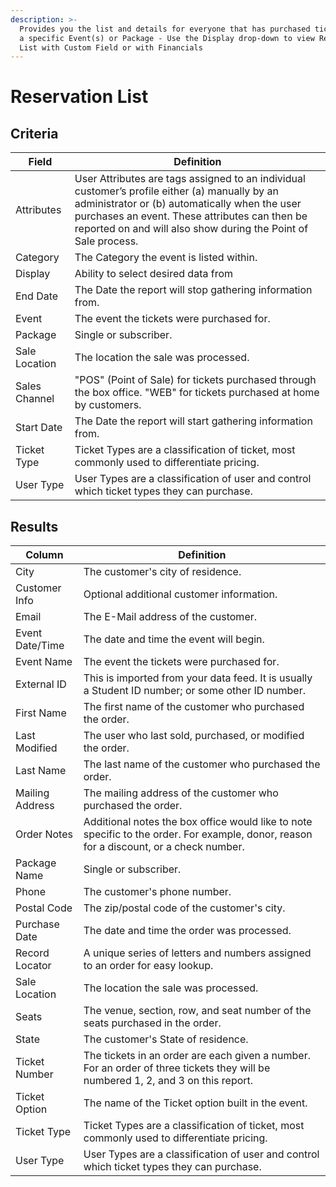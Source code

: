 ```yaml
---
description: >-
  Provides you the list and details for everyone that has purchased tickets for
  a specific Event(s) or Package - Use the Display drop-down to view Reservation
  List with Custom Field or with Financials
---
```


# Reservation List

## Criteria

| **Field** | **Definition** |
| --- | --- |
| Attributes |  User Attributes are tags assigned to an individual customer’s profile either \(a\) manually by an administrator or \(b\) automatically when the user purchases an event. These attributes can then be reported on and will also show during the Point of Sale process.  |
| Category | The Category the event is listed within. |
| Display | Ability to select desired data from |
| End Date | The Date the report will stop gathering information from. |
| Event |  The event the tickets were purchased for. |
| Package |  Single or subscriber. |
| Sale Location | The location the sale was processed. |
| Sales Channel |  "POS" \(Point of Sale\) for tickets purchased through the box office. "WEB" for tickets purchased at home by customers. |
| Start Date | The Date the report will start gathering information from. |
| Ticket Type |  Ticket Types are a classification of ticket, most commonly used to differentiate pricing. |
| User Type |  User Types are a classification of user and control which ticket types they can purchase.  |

## Results

| **Column** | **Definition** |
| --- | --- |
| City |  The customer's city of residence. |
| Customer Info |  Optional additional customer information. |
| Email |  The E-Mail address of the customer. |
| Event Date/Time | The date and time the event will begin.  |
| Event Name |  The event the tickets were purchased for. |
| External ID |  This is imported from your data feed. It is usually a Student ID number; or some other ID number. |
| First Name |  The first name of the customer who purchased the order. |
| Last Modified |  The user who last sold, purchased, or modified the order. |
| Last Name |  The last name of the customer who purchased the order. |
| Mailing Address |  The mailing address of the customer who purchased the order. |
| Order Notes | Additional notes the box office would like to note specific to the order. For example, donor, reason for a discount, or a check number. |
| Package Name |  Single or subscriber. |
| Phone |  The customer's phone number. |
| Postal Code |  The zip/postal code of the customer's city. |
| Purchase Date |  The date and time the order was processed. |
| Record Locator |  A unique series of letters and numbers assigned to an order for easy lookup. |
| Sale Location | The location the sale was processed. |
| Seats |  The venue, section, row, and seat number of the seats purchased in the order. |
| State | The customer's State of residence. |
| Ticket Number |  The tickets in an order are each given a number. For an order of three tickets they will be numbered 1, 2, and 3 on this report. |
| Ticket Option | The name of the Ticket option built in the event. |
| Ticket Type |  Ticket Types are a classification of ticket, most commonly used to differentiate pricing. |
| User Type |  User Types are a classification of user and control which ticket types they can purchase. |

